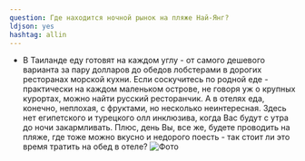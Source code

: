 ```yaml
---
question: Где находится ночной рынок на пляже Най-Янг?
ldjson: yes
hashtag: allin
---
```


* В Таиланде еду готовят на каждом углу - от самого дешевого варианта за пару долларов до обедов лобстерами в дорогих ресторанах морской кухни. Если соскучитесь по родной еде - практически на каждом маленьком острове, не говоря уж о крупных курортах, можно найти русский ресторанчик. А в отелях еда, конечно, неплохая, с фруктами, но несколько неинтересная. Здесь нет египетского и турецкого олл инклюзива, когда Вас будут с утра до ночи закармливать. Плюс, день Вы, все же, будете проводить на пляже, где тоже можно вкусно и недорого поесть - так стоит ли это время тратить на обед в отеле?
  ![Фото](https://phuketfaq.ru/assets/images/rinok.jpeg)
